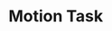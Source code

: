 # Motion Task

<x-prologue image="recruiting-website-motion" command="bash -c 'cp /usr/src/app/generate_animation.py /data/ && echo Initialized files.'" />

<x-text-editor file="/data/generate_animation.py" mode="python" />

<x-button image="recruiting-website-motion" command="python generate_animation.py" label="Run program" working-directory="/data" />

<x-image-viewer file="/data/joint.webp" mime="image/webp" />

